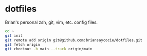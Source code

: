 # dotfiles
Brian's personal zsh, git, vim, etc. config files. 

```bash
cd ~
git init
git remote add origin git@github.com:briansaycocie/dotfiles.git
git fetch origin
git checkout -b main --track origin/main
```
